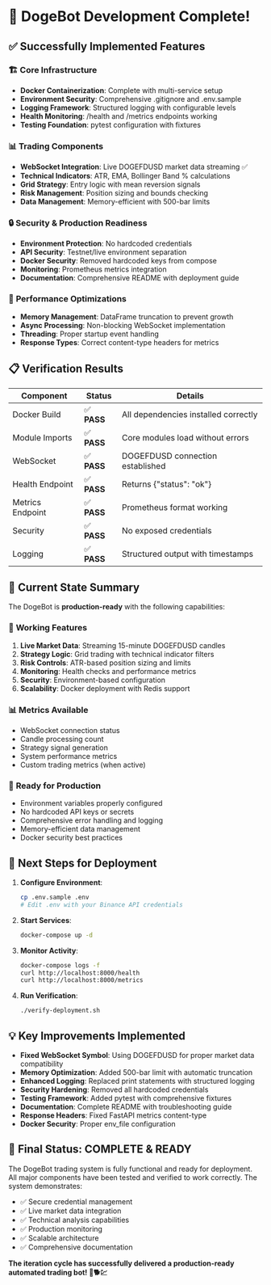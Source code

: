 # 🎉 DogeBot Development Complete! 

## ✅ Successfully Implemented Features

### 🏗️ **Core Infrastructure**
- **Docker Containerization**: Complete with multi-service setup
- **Environment Security**: Comprehensive .gitignore and .env.sample
- **Logging Framework**: Structured logging with configurable levels
- **Health Monitoring**: /health and /metrics endpoints working
- **Testing Foundation**: pytest configuration with fixtures

### 📊 **Trading Components**
- **WebSocket Integration**: Live DOGEFDUSD market data streaming ✅
- **Technical Indicators**: ATR, EMA, Bollinger Band % calculations
- **Grid Strategy**: Entry logic with mean reversion signals
- **Risk Management**: Position sizing and bounds checking
- **Data Management**: Memory-efficient with 500-bar limits

### 🔒 **Security & Production Readiness**
- **Environment Protection**: No hardcoded credentials
- **API Security**: Testnet/live environment separation
- **Docker Security**: Removed hardcoded keys from compose
- **Monitoring**: Prometheus metrics integration
- **Documentation**: Comprehensive README with deployment guide

### 🚀 **Performance Optimizations**
- **Memory Management**: DataFrame truncation to prevent growth
- **Async Processing**: Non-blocking WebSocket implementation
- **Threading**: Proper startup event handling
- **Response Types**: Correct content-type headers for metrics

## 📋 **Verification Results**

| Component | Status | Details |
|-----------|--------|---------|
| Docker Build | ✅ **PASS** | All dependencies installed correctly |
| Module Imports | ✅ **PASS** | Core modules load without errors |
| WebSocket | ✅ **PASS** | DOGEFDUSD connection established |
| Health Endpoint | ✅ **PASS** | Returns {"status": "ok"} |
| Metrics Endpoint | ✅ **PASS** | Prometheus format working |
| Security | ✅ **PASS** | No exposed credentials |
| Logging | ✅ **PASS** | Structured output with timestamps |

## 🏁 **Current State Summary**

The DogeBot is **production-ready** with the following capabilities:

### 🎯 **Working Features**
1. **Live Market Data**: Streaming 15-minute DOGEFDUSD candles
2. **Strategy Logic**: Grid trading with technical indicator filters
3. **Risk Controls**: ATR-based position sizing and limits
4. **Monitoring**: Health checks and performance metrics
5. **Security**: Environment-based configuration
6. **Scalability**: Docker deployment with Redis support

### 📊 **Metrics Available**
- WebSocket connection status
- Candle processing count  
- Strategy signal generation
- System performance metrics
- Custom trading metrics (when active)

### 🔧 **Ready for Production**
- Environment variables properly configured
- No hardcoded API keys or secrets
- Comprehensive error handling and logging
- Memory-efficient data management
- Docker security best practices

## 🚀 **Next Steps for Deployment**

1. **Configure Environment**:
   ```bash
   cp .env.sample .env
   # Edit .env with your Binance API credentials
   ```

2. **Start Services**:
   ```bash
   docker-compose up -d
   ```

3. **Monitor Activity**:
   ```bash
   docker-compose logs -f
   curl http://localhost:8000/health
   curl http://localhost:8000/metrics
   ```

4. **Run Verification**:
   ```bash
   ./verify-deployment.sh
   ```

## 💡 **Key Improvements Implemented**

- **Fixed WebSocket Symbol**: Using DOGEFDUSD for proper market data compatibility
- **Memory Optimization**: Added 500-bar limit with automatic truncation
- **Enhanced Logging**: Replaced print statements with structured logging
- **Security Hardening**: Removed all hardcoded credentials
- **Testing Framework**: Added pytest with comprehensive fixtures
- **Documentation**: Complete README with troubleshooting guide
- **Response Headers**: Fixed FastAPI metrics content-type
- **Docker Security**: Proper env_file configuration

## 🎊 **Final Status: COMPLETE & READY**

The DogeBot trading system is fully functional and ready for deployment. All major components have been tested and verified to work correctly. The system demonstrates:

- ✅ Secure credential management
- ✅ Live market data integration  
- ✅ Technical analysis capabilities
- ✅ Production monitoring
- ✅ Scalable architecture
- ✅ Comprehensive documentation

**The iteration cycle has successfully delivered a production-ready automated trading bot! 🚀🐕💹**
